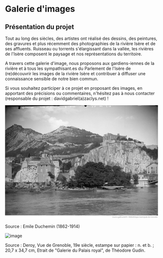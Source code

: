 # Galerie d'images

## Présentation du projet

Tout au long des siècles, des artistes ont réalisé des dessins, des peintures, des gravures et plus récemment des photographies de la rivière Isère et de ses affluents. Ruisseau ou torrents s'élargissant dans la vallée, les rivières de l'Isère composent le paysage et nos représentations du territoire. 

A travers cette galerie d'image, nous proposons aux gardiens-iennes de la rivière et à tous les sympathisant.es du Parlement de l'Isère de (re)découvrir les images de la rivière Isère et contribuer à diffuser une connaissance sensible de notre bien commun. 

Si vous souhaitez participer à ce projet en proposant des images, en apportant des précisions ou commentaires, n'hésitez pas à nous contacter (responsable du projet : davidgabriel(a)zaclys.net) ! 

![Image title](https://github.com/Konsilion/website-parlement-riviere-isere/blob/master/mkdocs/media/commission_artistique/abc009ed-b9bb-4488-85bf-ecf93e3c65b0.png?raw=true)

Source : Emile Duchemin (1862-1914)

![image](https://github.com/user-attachments/assets/c61bc790-6088-4478-b469-08a856a76b5c)

Source : Deroy, Vue de Grenoble, 19e siècle, estampe sur papier : n. et b. ; 20,7 x 34,7 cm, Etrait de "Galerie du Palais royal", de Théodore Gudin.
